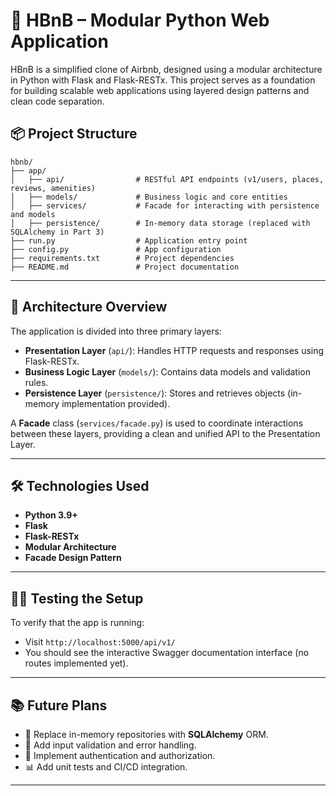 # 🏨 HBnB – Modular Python Web Application

HBnB is a simplified clone of Airbnb, designed using a modular architecture in Python with Flask and Flask-RESTx. This project serves as a foundation for building scalable web applications using layered design patterns and clean code separation.

## 📦 Project Structure

```
hbnb/
├── app/
│   ├── api/                # RESTful API endpoints (v1/users, places, reviews, amenities)
│   ├── models/             # Business logic and core entities
│   ├── services/           # Facade for interacting with persistence and models
│   ├── persistence/        # In-memory data storage (replaced with SQLAlchemy in Part 3)
├── run.py                  # Application entry point
├── config.py               # App configuration
├── requirements.txt        # Project dependencies
├── README.md               # Project documentation
```

---

## 🧱 Architecture Overview

The application is divided into three primary layers:

- **Presentation Layer** (`api/`): Handles HTTP requests and responses using Flask-RESTx.
- **Business Logic Layer** (`models/`): Contains data models and validation rules.
- **Persistence Layer** (`persistence/`): Stores and retrieves objects (in-memory implementation provided).

A **Facade** class (`services/facade.py`) is used to coordinate interactions between these layers, providing a clean and unified API to the Presentation Layer.

---

## 🛠 Technologies Used

- **Python 3.9+**
- **Flask**
- **Flask-RESTx**
- **Modular Architecture**
- **Facade Design Pattern**

---

## 🧚‍♂️ Testing the Setup

To verify that the app is running:

- Visit `http://localhost:5000/api/v1/`
- You should see the interactive Swagger documentation interface (no routes implemented yet).

---

## 📚 Future Plans

- 🔄 Replace in-memory repositories with **SQLAlchemy** ORM.
- 🔡 Add input validation and error handling.
- 🔐 Implement authentication and authorization.
- 📊 Add unit tests and CI/CD integration.

---